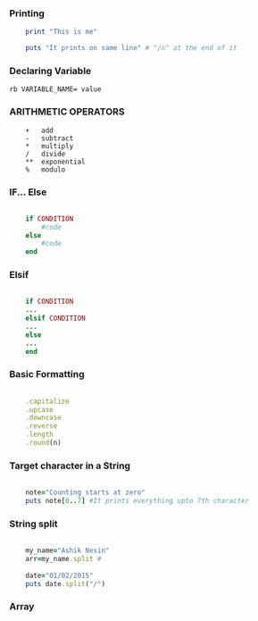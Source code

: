 ### Printing
```rb
	print "This is me"

	puts "It prints on same line" # "/n" at the end of it
```

### Declaring Variable

```rb VARIABLE_NAME= value```

### ARITHMETIC OPERATORS

```
	+	add
	-	subtract
	*	multiply
	/	divide
	**	exponential
	%	modulo

```

### IF... Else

```rb
	
	if CONDITION
		#code
	else
		#code
	end
```

### Elsif

```rb
	
	if CONDITION
	...
	elsif CONDITION
	...
	else
	...
	end
```

### Basic Formatting

```rb
	
	.capitalize
	.upcase
	.downcase
	.reverse
	.length
	.round(n)
```

### Target character in a String

```rb
	
	note="Counting starts at zero"
	puts note[0..7] #It prints everything upto 7th character
```

### String split


```rb
	
	my_name="Ashik Nesin"
	arr=my_name.split #
	
	date="01/02/2015"
	puts date.split("/")
```


### Array


